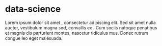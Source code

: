 # data-science
Lorem ipsum dolor sit amet , consectetur adipiscing elit. Sed sit amet nulla auctor, vestibulum magna sed, convallis ex . Cum sociis natoque penatibus et magnis dis parturient montes, nascetur ridiculus mus. Donec rutrum congue leo eget malesuada.
